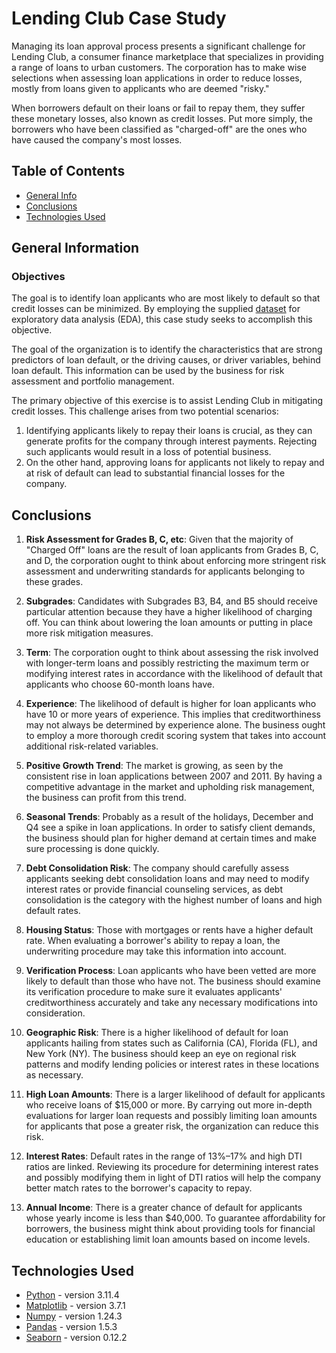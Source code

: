 # Lending Club Case Study

Managing its loan approval process presents a significant challenge for Lending Club, a consumer finance marketplace that specializes in providing a range of loans to urban customers. The corporation has to make wise selections when assessing loan applications in order to reduce losses, mostly from loans given to applicants who are deemed "risky."

When borrowers default on their loans or fail to repay them, they suffer these monetary losses, also known as credit losses. Put more simply, the borrowers who have been classified as "charged-off" are the ones who have caused the company's most losses.

## Table of Contents

- [General Info](#general-information)
- [Conclusions](#conclusions)
- [Technologies Used](#technologies-used)

<!-- You can include any other section that is pertinent to your problem -->

## General Information

### Objectives

The goal is to identify loan applicants who are most likely to default so that credit losses can be minimized. By employing the supplied [dataset](./loan.csv) for exploratory data analysis (EDA), this case study seeks to accomplish this objective.

The goal of the organization is to identify the characteristics that are strong predictors of loan default, or the driving causes, or driver variables, behind loan default. This information can be used by the business for risk assessment and portfolio management.

The primary objective of this exercise is to assist Lending Club in mitigating credit losses. This challenge arises from two potential scenarios:

1. Identifying applicants likely to repay their loans is crucial, as they can generate profits for the company through interest payments. Rejecting such applicants would result in a loss of potential business.
2. On the other hand, approving loans for applicants not likely to repay and at risk of default can lead to substantial financial losses for the company.

## Conclusions

1. **Risk Assessment for Grades B, C, etc**: Given that the majority of "Charged Off" loans are the result of loan applicants from Grades B, C, and D, the corporation ought to think about enforcing more stringent risk assessment and underwriting standards for applicants belonging to these grades.

2. **Subgrades**: Candidates with Subgrades B3, B4, and B5 should receive particular attention because they have a higher likelihood of charging off. You can think about lowering the loan amounts or putting in place more risk mitigation measures.

3. **Term**: The corporation ought to think about assessing the risk involved with longer-term loans and possibly restricting the maximum term or modifying interest rates in accordance with the likelihood of default that applicants who choose 60-month loans have.

4. **Experience**: The likelihood of default is higher for loan applicants who have 10 or more years of experience. This implies that creditworthiness may not always be determined by experience alone. The business ought to employ a more thorough credit scoring system that takes into account additional risk-related variables.

5. **Positive Growth Trend**: The market is growing, as seen by the consistent rise in loan applications between 2007 and 2011. By having a competitive advantage in the market and upholding risk management, the business can profit from this trend.

6. **Seasonal Trends**: Probably as a result of the holidays, December and Q4 see a spike in loan applications. In order to satisfy client demands, the business should plan for higher demand at certain times and make sure processing is done quickly.

7. **Debt Consolidation Risk**: The company should carefully assess applicants seeking debt consolidation loans and may need to modify interest rates or provide financial counseling services, as debt consolidation is the category with the highest number of loans and high default rates.

8. **Housing Status**: Those with mortgages or rents have a higher default rate. When evaluating a borrower's ability to repay a loan, the underwriting procedure may take this information into account.

9. **Verification Process**: Loan applicants who have been vetted are more likely to default than those who have not. The business should examine its verification procedure to make sure it evaluates applicants' creditworthiness accurately and take any necessary modifications into consideration.

10. **Geographic Risk**: There is a higher likelihood of default for loan applicants hailing from states such as California (CA), Florida (FL), and New York (NY). The business should keep an eye on regional risk patterns and modify lending policies or interest rates in these locations as necessary.

11. **High Loan Amounts**: There is a larger likelihood of default for applicants who receive loans of $15,000 or more. By carrying out more in-depth evaluations for larger loan requests and possibly limiting loan amounts for applicants that pose a greater risk, the organization can reduce this risk.

12. **Interest Rates**: Default rates in the range of 13%–17% and high DTI ratios are linked. Reviewing its procedure for determining interest rates and possibly modifying them in light of DTI ratios will help the company better match rates to the borrower's capacity to repay.

13. **Annual Income**: There is a greater chance of default for applicants whose yearly income is less than $40,000. To guarantee affordability for borrowers, the business might think about providing tools for financial education or establishing limit loan amounts based on income levels.

## Technologies Used

- [Python](https://www.python.org/) - version 3.11.4
- [Matplotlib](https://matplotlib.org/) - version 3.7.1
- [Numpy](https://numpy.org/) - version 1.24.3
- [Pandas](https://pandas.pydata.org/) - version 1.5.3
- [Seaborn](https://seaborn.pydata.org/) - version 0.12.2

